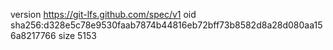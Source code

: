 version https://git-lfs.github.com/spec/v1
oid sha256:d328e5c78e9530faab7874b44816eb72bff73b8582d8a28d080aa156a8217766
size 5153

